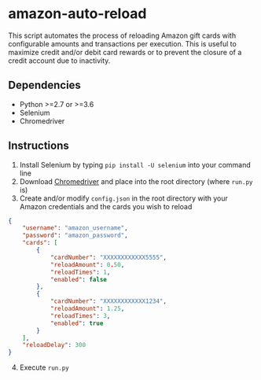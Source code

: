 # amazon-auto-reload

This script automates the process of reloading Amazon gift cards with configurable amounts and transactions per execution. This is useful to maximize credit and/or debit card rewards or to prevent the closure of a credit account due to inactivity.

## Dependencies

- Python >=2.7 or >=3.6
- Selenium
- Chromedriver

## Instructions

1. Install Selenium by typing `pip install -U selenium` into your command line
2. Download [Chromedriver](https://sites.google.com/a/chromium.org/chromedriver/) and place into the root directory (where `run.py` is)
3. Create and/or modify `config.json` in the root directory with your Amazon credentials and the cards you wish to reload
```json
{
    "username": "amazon_username",
    "password": "amazon_password",
    "cards": [
        { 
            "cardNumber": "XXXXXXXXXXXX5555", 
            "reloadAmount": 0.50,
            "reloadTimes": 1,
            "enabled": false
        },
        {
            "cardNumber": "XXXXXXXXXXXX1234", 
            "reloadAmount": 1.25,
            "reloadTimes": 3,
            "enabled": true
        }
    ],
    "reloadDelay": 300
}
```
4. Execute `run.py`